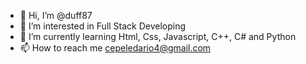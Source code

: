 - 👋 Hi, I’m @duff87
- 👀 I’m interested in Full Stack Developing
- 🌱 I’m currently learning Html, Css, Javascript, C++, C# and Python
- 📫 How to reach me cepeledario4@gmail.com
